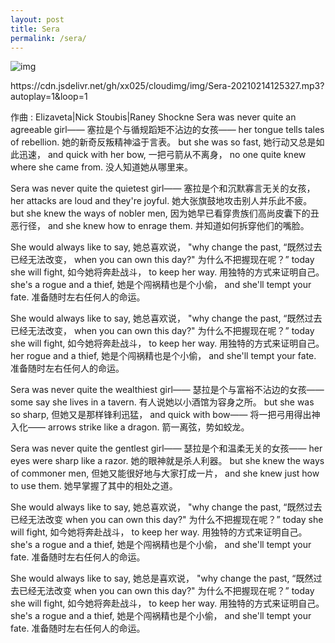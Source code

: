 ```yaml
---
layout: post
title: Sera
permalink: /sera/
---
```


 

![img](https://cdn.jsdelivr.net/gh/xx025/cloudimg/img/20210214125144.jpg)

<p>https://cdn.jsdelivr.net/gh/xx025/cloudimg/img/Sera-20210214125327.mp3?autoplay=1&loop=1<p>
作曲 : Elizaveta|Nick Stoubis|Raney Shockne
Sera was never quite an agreeable girl——
塞拉是个与循规蹈矩不沾边的女孩——
her tongue tells tales of rebellion.
她的新奇反叛精神溢于言表。
but she was so fast,
她行动又总是如此迅速，
and quick with her bow,
一把弓箭从不离身，
no one quite knew where she came from.
没人知道她从哪里来。


Sera was never quite the quietest girl——
塞拉是个和沉默寡言无关的女孩，
her attacks are loud and they're joyful.
她大张旗鼓地攻击别人并乐此不疲。
but she knew the ways of nobler men,
因为她早已看穿贵族们高尚皮囊下的丑恶行径，
and she knew how to enrage them.
并知道如何拆穿他们的嘴脸。

She would always like to say,
她总喜欢说，
"why change the past,
“既然过去已经无法改变，
when you can own this day?"
为什么不把握现在呢？”
today she will fight,
如今她将奔赴战斗，
to keep her way.
用独特的方式来证明自己。
she's a rogue and a thief,
她是个闯祸精也是个小偷，
and she'll tempt your fate.
准备随时左右任何人的命运。

She would always like to say,
她总喜欢说，
"why change the past,
“既然过去已经无法改变，
when you can own this day?"
为什么不把握现在呢？”
today she will fight,
如今她将奔赴战斗，
to keep her way.
用独特的方式来证明自己。
her rogue and a thief,
她是个闯祸精也是个小偷，
and she'll tempt your fate.
准备随时左右任何人的命运。

Sera was never quite the wealthiest girl——
瑟拉是个与富裕不沾边的女孩——
some say she lives in a tavern.
有人说她以小酒馆为容身之所。
but she was so sharp,
但她又是那样锋利迅猛，
and quick with bow——
将一把弓用得出神入化——
arrows strike like a dragon.
箭一离弦，势如蛟龙。

Sera was never quite the gentlest girl——
瑟拉是个和温柔无关的女孩——
her eyes were sharp like a razor.
她的眼神就是杀人利器。
but she knew the ways of commoner men,
但她又能很好地与大家打成一片，
and she knew just how to use them.
她早掌握了其中的相处之道。

She would always like to say,
她总喜欢说，
"why change the past,
“既然过去已经无法改变
when you can own this day?"
为什么不把握现在呢？”
today she will fight,
如今她将奔赴战斗，
to keep her way.
用独特的方式来证明自己。
she's a rogue and a thief,
她是个闯祸精也是个小偷，
and she'll tempt your fate.
准备随时左右任何人的命运。

She would always like to say,
她总是喜欢说，
"why change the past,
“既然过去已经无法改变
when you can own this day?"
为什么不把握现在呢？”
today she will fight,
如今她将奔赴战斗，
to keep her way.
用独特的方式来证明自己。
she's a rogue and a thief,
她是个闯祸精也是个小偷，
and she'll tempt your fate.
准备随时左右任何人的命运。